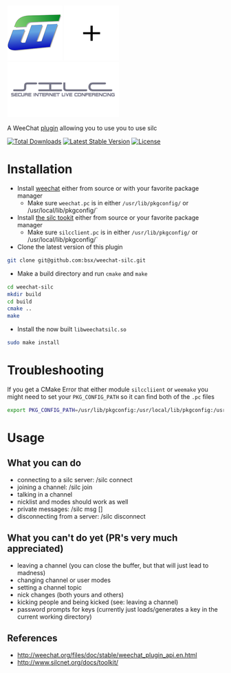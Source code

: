 
[![](media/weechat.png)](https://weechat.org/)
![](media/plus128.png)
[![](media/silc.png)](//https://en.wikipedia.org/wiki/SILC_(protocol))

A WeeChat [plugin](https://weechat.org/files/doc/stable/weechat_plugin_api.en.html) allowing you to use you to use silc

[![Total Downloads](https://poser.pugx.org/bsx/weechat-silc/downloads)](https://packagist.org/packages/bsx/weechat-silc)
[![Latest Stable Version](https://poser.pugx.org/bsx/weechat-silc/v/stable)](https://packagist.org/packages/bsx/weechat-silc)
[![License](https://poser.pugx.org/bsx/weechat-silc/license)](https://packagist.org/packages/bsx/weechat-silc)

# Installation

* Install [weechat](https://weechat.org/download/) either from source or with your favorite package manager
  * Make sure `weechat.pc` is in either `/usr/lib/pkgconfig/` or /usr/local/lib/pkgconfig/` 
* Install [the silc tookit](https://sourceforge.net/projects/silc/files/silc/toolkit/) either from source or your favorite package manager
  * Make sure `silcclient.pc` is in either `/usr/lib/pkgconfig/` or /usr/local/lib/pkgconfig/` 
* Clone the latest version of this plugin
```bash
git clone git@github.com:bsx/weechat-silc.git
```
* Make a build directory and run `cmake` and `make`
```bash
cd weechat-silc
mkdir build
cd build
cmake ..
make
```

* Install the now built `libweechatsilc.so`
```bash
sudo make install
```

# Troubleshooting

If you get a CMake Error that either module `silccliient` or `weemake` you might need to set your `PKG_CONFIG_PATH` so it can find both of the `.pc` files
```bash
export PKG_CONFIG_PATH=/usr/lib/pkgconfig:/usr/local/lib/pkgconfig:/usr/lib64/pkgconfig:/usr/share/pkgconfig
```

# Usage


## What you can do 

* connecting to a silc server: /silc connect <servername>
* joining a channel: /silc join <channelname>
* talking in a channel
* nicklist and modes should work as well
* private messages: /silc msg <nick> [<message>]
* disconnecting from a server: /silc disconnect


## What you can't do yet (PR's very much appreciated)

* leaving a channel (you can close the buffer, but that will just lead to madness)
* changing channel or user modes
* setting a channel topic
* nick changes (both yours and others)
* kicking people and being kicked (see: leaving a channel)
* password prompts for keys (currently just loads/generates a key in the current working directory)

References
----------
* http://weechat.org/files/doc/stable/weechat_plugin_api.en.html
* http://www.silcnet.org/docs/toolkit/

